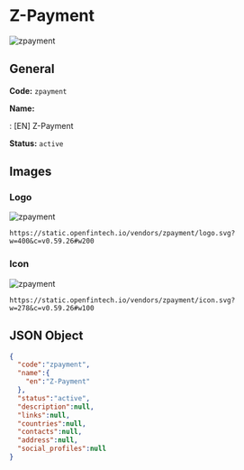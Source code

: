 
# Z-Payment 
![zpayment](https://static.openfintech.io/vendors/zpayment/logo.svg?w=400&c=v0.59.26#w200)  

## General 
 
**Code:** `zpayment` 
 
**Name:** 
 
:	[EN] Z-Payment 
 
**Status:** `active` 
 

## Images 

### Logo 
 
![zpayment](https://static.openfintech.io/vendors/zpayment/logo.svg?w=400&c=v0.59.26#w200)  

```
https://static.openfintech.io/vendors/zpayment/logo.svg?w=400&c=v0.59.26#w200
```  

### Icon 
 
![zpayment](https://static.openfintech.io/vendors/zpayment/icon.svg?w=278&c=v0.59.26#w100)  

```
https://static.openfintech.io/vendors/zpayment/icon.svg?w=278&c=v0.59.26#w100
```  

## JSON Object 

```json
{
  "code":"zpayment",
  "name":{
    "en":"Z-Payment"
  },
  "status":"active",
  "description":null,
  "links":null,
  "countries":null,
  "contacts":null,
  "address":null,
  "social_profiles":null
}
```  
